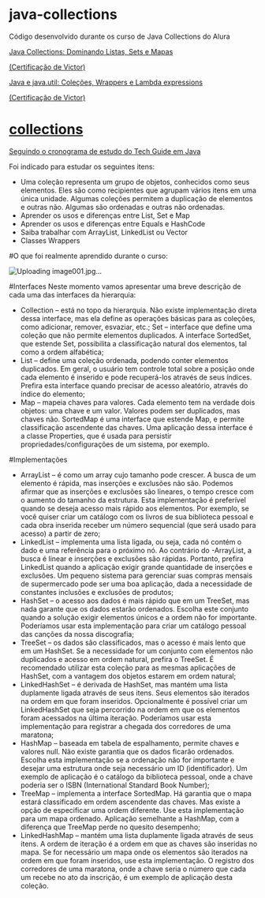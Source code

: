 # java-collections
Código desenvolvido durante os curso de Java Collections do Alura

<a href="https://cursos.alura.com.br/course/java-collections">Java Collections: Dominando Listas, Sets e Mapas<a>
  
 <a href="https://cursos.alura.com.br/certificate/ea00b5f7-af32-42d8-be58-54323d9c2e82">(Certificação de Victor)
  
<a href="https://cursos.alura.com.br/course/java-util-lambdas">Java e java.util: Coleções, Wrappers e Lambda expressions<a>
  
<a href="https://cursos.alura.com.br/certificate/f6108291-e63d-4ec9-bb39-8289d8b27fb2">(Certificação de Victor)
# collections
  
  Seguindo o cronograma de estudo do <a href="https://techguide.sh/pt-BR/path/java/">Tech Guide em Java<a>

Foi indicado para estudar os seguintes itens: 
  
 - Uma coleção representa um grupo de objetos, conhecidos como seus elementos. Eles são como recipientes que agrupam vários itens em uma única unidade. Algumas coleções permitem a duplicação de elementos e outras não. Algumas são ordenadas e outras não ordenadas.
 - Aprender os usos e diferenças entre List, Set e Map
 - Aprender os usos e diferenças entre Equals e HashCode
 - Saiba trabalhar com ArrayList, LinkedList ou Vector
 - Classes Wrappers

#O que foi realmente aprendido durante o curso: 
  
![Uploading image001.jpg…]()

  
 #Interfaces
Neste momento vamos apresentar uma breve descrição de cada uma das interfaces da hierarquia:

 - Collection – está no topo da hierarquia. Não existe implementação direta dessa interface, mas ela define as operações básicas para as coleções, como adicionar, remover, esvaziar, etc.;
Set – interface que define uma coleção que não permite elementos duplicados. A interface SortedSet, que estende Set, possibilita a classificação natural dos elementos, tal como a ordem alfabética;
 - List – define uma coleção ordenada, podendo conter elementos duplicados. Em geral, o usuário tem controle total sobre a posição onde cada elemento é inserido e pode recuperá-los através de seus índices. Prefira esta interface quando precisar de acesso aleatório, através do índice do elemento;
 - Map – mapeia chaves para valores. Cada elemento tem na verdade dois objetos: uma chave e um valor. Valores podem ser duplicados, mas chaves não. SortedMap é uma interface que estende Map, e permite classificação ascendente das chaves. Uma aplicação dessa interface é a classe Properties, que é usada para persistir propriedades/configurações de um sistema, por exemplo.

#Implementações

 - ArrayList – é como um array cujo tamanho pode crescer. A busca de um elemento é rápida, mas inserções e exclusões não são. Podemos afirmar que as inserções e exclusões são lineares, o tempo cresce com o aumento do tamanho da estrutura. Esta implementação é preferível quando se deseja acesso mais rápido aos elementos. Por exemplo, se você quiser criar um catálogo com os livros de sua biblioteca pessoal e cada obra inserida receber um número sequencial (que será usado para acesso) a partir de zero;
 - LinkedList – implementa uma lista ligada, ou seja, cada nó contém o dado e uma referência para o próximo nó. Ao contrário do           -ArrayList, a busca é linear e inserções e exclusões são rápidas. Portanto, prefira LinkedList quando a aplicação exigir grande quantidade de inserções e exclusões. Um pequeno sistema para gerenciar suas compras mensais de supermercado pode ser uma boa aplicação, dada a necessidade de constantes inclusões e exclusões de produtos;
 - HashSet – o acesso aos dados é mais rápido que em um TreeSet, mas nada garante que os dados estarão ordenados. Escolha este conjunto quando a solução exigir elementos únicos e a ordem não for importante. Poderíamos usar esta implementação para criar um catálogo pessoal das canções da nossa discografia;
 - TreeSet – os dados são classificados, mas o acesso é mais lento que em um HashSet. Se a necessidade for um conjunto com elementos não duplicados e acesso em ordem natural, prefira o TreeSet. É recomendado utilizar esta coleção para as mesmas aplicações de HashSet, com a vantagem dos objetos estarem em ordem natural;
 - LinkedHashSet – é derivada de HashSet, mas mantém uma lista duplamente ligada através de seus itens. Seus elementos são iterados na ordem em que foram inseridos. Opcionalmente é possível criar um LinkedHashSet que seja percorrido na ordem em que os elementos foram acessados na última iteração. Poderíamos usar esta implementação para registrar a chegada dos corredores de uma maratona;
 - HashMap – baseada em tabela de espalhamento, permite chaves e valores null. Não existe garantia que os dados ficarão ordenados. Escolha esta implementação se a ordenação não for importante e desejar uma estrutura onde seja necessário um ID (identificador). Um exemplo de aplicação é o catálogo da biblioteca pessoal, onde a chave poderia ser o ISBN (International Standard Book Number);
 - TreeMap – implementa a interface SortedMap. Há garantia que o mapa estará classificado em ordem ascendente das chaves. Mas existe a opção de especificar uma ordem diferente. Use esta implementação para um mapa ordenado. Aplicação semelhante a HashMap, com a diferença que TreeMap perde no quesito desempenho;
 - LinkedHashMap – mantém uma lista duplamente ligada através de seus itens. A ordem de iteração é a ordem em que as chaves são inseridas no mapa. Se for necessário um mapa onde os elementos são iterados na ordem em que foram inseridos, use esta implementação. O registro dos corredores de uma maratona, onde a chave seria o número que cada um recebe no ato da inscrição, é um exemplo de aplicação desta coleção.
